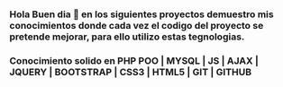### Hola Buen dia 👋 en los siguientes proyectos demuestro mis conocimientos donde cada vez el codigo del proyecto se pretende mejorar, para ello utilizo estas tegnologias.
### Conocimiento solido en PHP POO | MYSQL | JS | AJAX | JQUERY | BOOTSTRAP | CSS3 | HTML5 | GIT | GITHUB
<!--
**jmidme/jmidme** is a ✨ _special_ ✨ repository because its `README.md` (this file) appears on your GitHub profile.
 
Here are some ideas to get you started:

- 🔭 I’m currently working on ...
- 🌱 I’m currently learning ...
- 👯 I’m looking to collaborate on ...
- 🤔 I’m looking for help with ...
- 💬 Ask me about ...
- 📫 How to reach me: ...
- 😄 Pronouns: ...
- ⚡ Fun fact: ...
-->

